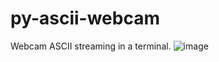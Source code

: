 # py-ascii-webcam
Webcam ASCII streaming in a terminal.
![image](https://user-images.githubusercontent.com/114104599/217110537-b6bde40d-ec33-4d5b-9fc0-45209b5f6a76.png)
